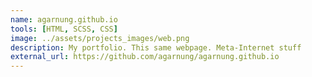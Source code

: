 ```yaml
---
name: agarnung.github.io
tools: [HTML, SCSS, CSS]
image: ../assets/projects_images/web.png
description: My portfolio. This same webpage. Meta-Internet stuff
external_url: https://github.com/agarnung/agarnung.github.io
---
```

